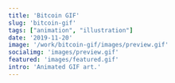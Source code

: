 ```yaml
---
title: 'Bitcoin GIF'
slug: 'bitcoin-gif'
tags: ["animation", "illustration"]
date: '2019-11-20'
image: '/work/bitcoin-gif/images/preview.gif'
socialimg: 'images/preview.gif'
featured: 'images/featured.gif'
intro: 'Animated GIF art.'
---
```


